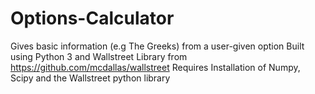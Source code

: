 # Options-Calculator
Gives basic information (e.g The Greeks) from a user-given option
Built using Python 3 and Wallstreet Library from https://github.com/mcdallas/wallstreet
Requires Installation of Numpy, Scipy and the Wallstreet python library
